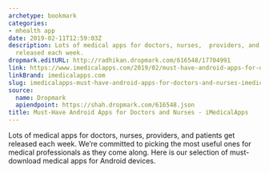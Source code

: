```yaml
---
archetype: bookmark
categories:
- mhealth app
date: 2019-02-11T12:59:03Z
description: Lots of medical apps for doctors, nurses,  providers, and patients get
  released each week.
dropmark.editURL: http://radhikan.dropmark.com/616548/17704991
link: https://www.imedicalapps.com/2019/02/must-have-android-apps-for-doctors-and-nurses/
linkBrand: imedicalapps.com
slug: imedicalapps-must-have-android-apps-for-doctors-and-nurses-imedicalapps
source:
  name: Dropmark
  apiendpoint: https://shah.dropmark.com/616548.json
title: Must-Have Android Apps for Doctors and Nurses - iMedicalApps
---
```

Lots of medical apps for doctors, nurses,  providers, and patients get released each week. We’re committed to picking the most useful ones for medical professionals as they come along. Here is our selection of must-download medical apps for Android devices.

